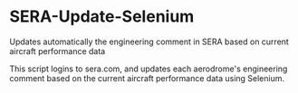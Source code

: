 # SERA-Update-Selenium
Updates automatically the engineering comment in SERA based on current aircraft performance data


This script logins to sera.com, and updates each aerodrome's engineering comment based on the current aircraft performance data using Selenium. 
